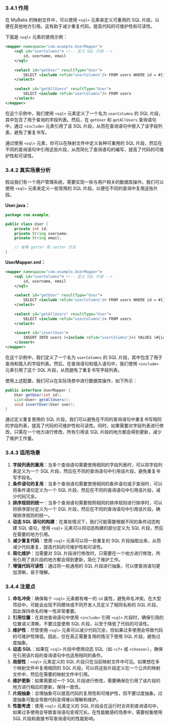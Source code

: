 <a name="nThjW"></a>
### 3.4.1 作用
在 MyBatis 的映射文件中，可以使用 `<sql>` 元素来定义可重用的 SQL 片段，以便在其他地方引用。这有助于减少重复代码，提高代码的可维护性和可读性。

下面是 `<sql>` 元素的使用示例：

```xml
<mapper namespace="com.example.UserMapper">
    <sql id="userColumns"> <!-- 定义 SQL 片段 -->
        id, username, email
    </sql>
    
    <select id="getUser" resultType="User">
        SELECT <include refid="userColumns"/> FROM users WHERE id = #{id}
    </select>
    
    <select id="getAllUsers" resultType="User">
        SELECT <include refid="userColumns"/> FROM users
    </select>
</mapper>
```

在这个示例中，我们使用 `<sql>` 元素定义了一个名为 `userColumns` 的 SQL 片段，其中包含了用于查询的字段列表。然后，在 `getUser` 和 `getAllUsers` 查询语句中，通过 `<include>` 元素引用了该 SQL 片段，从而在查询语句中嵌入了该字段列表，避免了重复书写。

通过使用 `<sql>` 元素，你可以在映射文件中定义各种可重用的 SQL 片段，然后在不同的查询语句中引用这些片段，从而简化了查询语句的编写，提高了代码的可维护性和可读性。

<a name="ni5wa"></a>
### 3.4.2 真实场景分析
假设我们有一个用户管理系统，需要实现一些与用户相关的数据库操作。我们可以使用 `<sql>` 元素来定义一些常用的 SQL 片段，以便在不同的查询中复用这些片段。

**User.java：**

```java
package com.example;

public class User {
    private int id;
    private String username;
    private String email;

    // 省略 getter 和 setter 方法
}
```

**UserMapper.xml：**

```xml
<mapper namespace="com.example.UserMapper">
    <sql id="userColumns"> <!-- 定义 SQL 片段 -->
        id, username, email
    </sql>
    
    <select id="getUser" resultType="User">
        SELECT <include refid="userColumns"/> FROM users WHERE id = #{id}
    </select>
    
    <select id="getAllUsers" resultType="User">
        SELECT <include refid="userColumns"/> FROM users
    </select>
    
    <insert id="insertUser">
        INSERT INTO users (<include refid="userColumns"/>) VALUES (#{id}, #{username}, #{email})
    </insert>
</mapper>
```

在这个示例中，我们定义了一个名为 `userColumns` 的 SQL 片段，其中包含了用于查询和插入的字段列表。然后，在查询语句和插入语句中，我们使用 `<include>` 元素引用了这个 SQL 片段，从而避免了重复书写字段列表。

使用上述配置，我们可以在实际场景中进行数据库操作，如下所示：

```java
public interface UserMapper {
    User getUser(int id);
    List<User> getAllUsers();
    void insertUser(User user);
}
```

通过定义重复使用的 SQL 片段，我们可以避免在不同的查询语句中重复书写相同的字段列表，提高了代码的可维护性和可读性。同时，如果需要对字段列表进行修改，只需在一个地方进行修改，所有引用该 SQL 片段的地方都会得到更新，减少了维护工作量。

<a name="eaRlt"></a>
### 3.4.3 适用场景

1.  **字段列表的重用**：当多个查询语句需要使用相同的字段列表时，可以将字段列表定义为一个 SQL 片段，然后在不同的查询语句中引用该片段，避免重复书写字段名。 
2.  **条件语句的复用**：当多个查询语句需要使用相同的条件语句或子查询时，可以将条件语句定义为一个 SQL 片段，然后在不同的查询语句中引用该片段，减少代码冗余。 
3.  **排序规则的统一**：当多个查询语句需要按照相同的排序规则进行排序时，可以将排序部分定义为一个 SQL 片段，然后在不同的查询语句中引用该片段，确保排序规则的统一。 
4.  **动态 SQL 语句的构建**：在某些情况下，我们可能需要根据不同的条件动态构建 SQL 语句，使用 `<sql>` 元素可以将动态构建的部分定义为 SQL 片段，然后在需要的地方引用。 
5.  **减少重复代码**：使用 `<sql>` 元素可以将一些重复的 SQL 片段抽取出来，从而减少代码重复，提高代码的可维护性和可读性。 
6.  **简化维护**：当需要对 SQL 片段进行修改时，只需要在一个地方进行修改，所有引用了该片段的地方都会得到更新，简化了维护工作。 
7.  **增强代码可读性**：通过将一些通用的 SQL 片段进行抽象，可以使查询语句更加清晰，易于理解。 


<a name="dPlQa"></a>
### 3.4.4 注意点

1.  **命名冲突**：确保每个 `<sql>` 元素都有唯一的 `id` 属性，避免命名冲突。在大型项目中，可能会出现不同模块或不同开发人员定义了相同名称的 SQL 片段，因此保持命名的唯一性非常重要。 
2.  **引用位置**：在其他查询语句中使用 `<include>` 引用 `<sql>` 片段时，确保引用的位置语义清晰。不要过度使用 SQL 片段，以至于降低了代码的可读性。 
3.  **维护性**：尽管使用 `<sql>` 元素可以减少代码冗余，但如果过多使用会导致代码的可维护性降低。因此，仅在真正需要复用的情况下使用 SQL 片段，避免过度抽象。 
4.  **动态 SQL**：如果在 `<sql>` 片段中使用动态 SQL（如 `<if>` 或 `<choose>`），确保在引用该片段的查询语句中也适用相同的条件。 
5.  **局部性**：`<sql>` 元素定义的 SQL 片段只在当前映射文件中可见。如果想在多个映射文件中复用相同的 SQL 片段，可以将这些片段定义在一个公共的映射文件中，然后在需要的映射文件中引用。 
6.  **维护更新**：如果需要对一个 SQL 片段进行修改，需要确保在引用了该片段的地方进行相应的更新，保持一致性。 
7.  **片段抽象**：合理抽象可以提高代码的复用性和可维护性，但不要过度抽象。过度抽象可能会导致代码变得难以理解和维护。 
8.  **性能考虑**：使用 `<sql>` 元素定义的 SQL 片段会在运行时合并到查询语句中，如果过多使用会导致查询语句变得冗长。在性能敏感的场景中，需要权衡使用 SQL 片段和直接书写查询语句的性能影响。 
